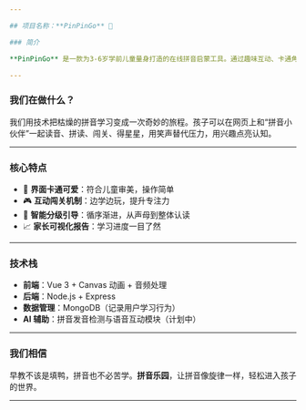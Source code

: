 ```yaml
---

## 项目名称：**PinPinGo** 🎵

### 简介

**PinPinGo** 是一款为3-6岁学前儿童量身打造的在线拼音启蒙工具。通过趣味互动、卡通角色与分级练习，让孩子像玩游戏一样轻松掌握拼音，快乐起步语言学习之旅。

---
```


### 我们在做什么？

我们用技术把枯燥的拼音学习变成一次奇妙的旅程。孩子可以在网页上和“拼音小伙伴”一起读音、拼读、闯关、得星星，用笑声替代压力，用兴趣点亮认知。

---

### 核心特点

* 🎨 **界面卡通可爱**：符合儿童审美，操作简单
* 🎮 **互动闯关机制**：边学边玩，提升专注力
* 🧠 **智能分级引导**：循序渐进，从声母到整体认读
* 📈 **家长可视化报告**：学习进度一目了然

---

### 技术栈

* **前端**：Vue 3 + Canvas 动画 + 音频处理
* **后端**：Node.js + Express
* **数据管理**：MongoDB（记录用户学习行为）
* **AI 辅助**：拼音发音检测与语音互动模块（计划中）

---

### 我们相信

早教不该是填鸭，拼音也不必苦学。**拼音乐园**，让拼音像旋律一样，轻松进入孩子的世界。

---
